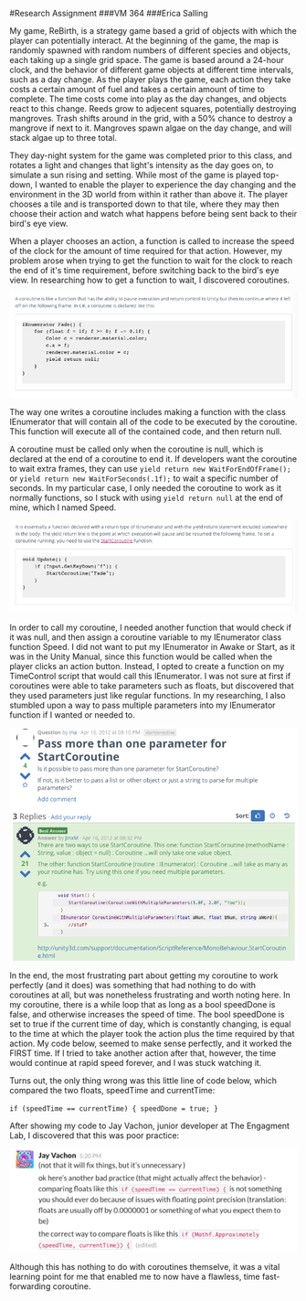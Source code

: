 #Research Assignment
###VM 364
###Erica Salling

My game, ReBirth, is a strategy game based a grid of objects with which the player can potentially interact. At the beginning of the game, the map is randomly spawned with random numbers of different species and objects, each taking up a single grid space. The game is based around a 24-hour clock, and the behavior of different game objects at different time intervals, such as a day change. As the player plays the game, each action they take costs a certain amount of fuel and takes a certain amount of time to complete. The time costs come into play as the day changes, and objects react to this change. Reeds grow to adjecent squares, potentially destroying mangroves. Trash shifts around in the grid, with a 50% chance to destroy a mangrove if next to it. Mangroves spawn algae on the day change, and will stack algae up to three total. 

They day-night system for the game was completed prior to this class, and rotates a light and changes that light's intensity as the day goes on, to simulate a sun rising and setting. While most of the game is played top-down, I wanted to enable the player to experience the day changing and the environment in the 3D world from within it rather than above it. The player chooses a tile and is transported down to that tile, where they may then choose their action and watch what happens before being sent back to their bird's eye view. 

When a player chooses an action, a function is called to increase the speed of the clock for the amount of time required for that action. However, my problem arose when trying to get the function to wait for the clock to reach the end of it's time requirement, before switching back to the bird's eye view. In researching how to get a function to wait, I discovered coroutines. 

![unity manual coroutines](unitymanual.png)

The way one writes a coroutine includes making a function with the class IEnumerator that will contain all of the code to be executed by the coroutine. This function will execute all of the contained code, and then return null.

A coroutine must be called only when the coroutine is null, which is declared at the end of a coroutine to end it. If developers want the coroutine to wait extra frames, they can use `yield return new WaitForEndOfFrame();` or `yield return new WaitForSeconds(.1f);` to wait a specific number of seconds. In my particular case, I only needed the coroutine to work as it normally functions, so I stuck with using `yield return null` at the end of mine, which I named Speed. 

![unity manual coroutines again](unitymanual2.png)

In order to call my coroutine, I needed another function that would check if it was null, and then assign a coroutine variable to my IEnumerator class function Speed. I did not want to put my IEnumerator in Awake or Start, as it was in the Unity Manual, since this function would be called when the player clicks an action button. Instead, I opted to create a function on my TimeControl script that would call this IEnumerator. I was not sure at first if coroutines were able to take parameters such as floats, but discovered that they used parameters just like regular functions. In my researching, I also stumbled upon a way to pass multiple parameters into my IEnumerator function if I wanted or needed to. 

![unity forums](parameters.png)

In the end, the most frustrating part about getting my coroutine to work perfectly (and it does) was something that had nothing to do with coroutines at all, but was nonetheless frustrating and worth noting here. In my coroutine, there is a while loop that as long as a bool speedDone is false, and otherwise increases the speed of time. The bool speedDone is set to true if the current time of day, which is constantly changing, is equal to the time at which the player took the action plus the time required by that action. My code below, seemed to make sense perfectly, and it worked the FIRST time. If I tried to take another action after that, however, the time would continue at rapid speed forever, and I was stuck watching it. 

Turns out, the only thing wrong was this little line of code below, which compared the two floats, speedTime and currentTime:

`if (speedTime == currentTime) {
	speedDone = true;
}`

After showing my code to Jay Vachon, junior developer at The Engagment Lab, I discovered that this was poor practice:

![jayHELp](jayhelp.png)

Although this has nothing to do with coroutines themselve, it was a vital learning point for me that enabled me to now have a flawless, time fast-forwarding coroutine. 
